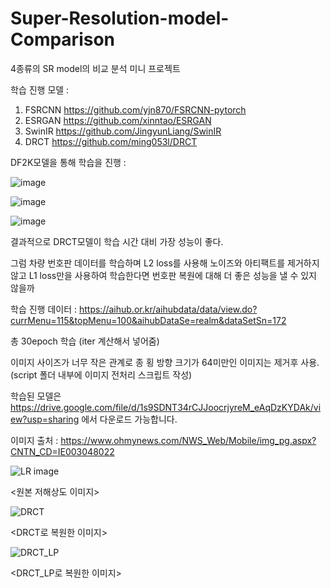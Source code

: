 # Super-Resolution-model-Comparison
4종류의 SR model의 비교 분석 미니 프로젝트


학습 진행 모델 : 

1. FSRCNN
https://github.com/yjn870/FSRCNN-pytorch
2. ESRGAN
https://github.com/xinntao/ESRGAN
3. SwinIR
https://github.com/JingyunLiang/SwinIR
4. DRCT
https://github.com/ming053l/DRCT

DF2K모델을 통해 학습을 진행 : 


![image](https://github.com/user-attachments/assets/0ae41a7b-3d2d-41a4-899c-32c4c4aca287)




![image](https://github.com/user-attachments/assets/0986fd23-940a-417e-a282-f5bca1a5c860)

![image](https://github.com/user-attachments/assets/675729b9-870f-445d-8c1f-324bf1d2f416)


결과적으로 DRCT모델이 학습 시간 대비 가장 성능이 좋다.


그럼 차량 번호판 데이터를 학습하며 L2 loss를 사용해 노이즈와 아티팩트를 제거하지 않고
L1 loss만을 사용하여 학습한다면 번호판 복원에 대해 더 좋은 성능을 낼 수 있지 않을까


학습 진행 데이터 : 
https://aihub.or.kr/aihubdata/data/view.do?currMenu=115&topMenu=100&aihubDataSe=realm&dataSetSn=172

총 30epoch 학습 (iter 계산해서 넣어줌)

이미지 사이즈가 너무 작은 관계로 종 횡 방향 크기가 64미만인 이미지는 제거후 사용. 
(script 폴더 내부에 이미지 전처리 스크립트 작성)

학습된 모델은 
https://drive.google.com/file/d/1s9SDNT34rCJJoocrjyreM_eAqDzKYDAk/view?usp=sharing
에서 다운로드 가능합니다.



이미지 출처 : https://www.ohmynews.com/NWS_Web/Mobile/img_pg.aspx?CNTN_CD=IE003048022



![LR image](https://github.com/user-attachments/assets/85c1aaa6-ff30-40a0-8836-15239e914587)


<원본 저해상도 이미지>


![DRCT](https://github.com/user-attachments/assets/e66ca762-aee3-4369-82ff-11268f8134fe)


<DRCT로 복원한 이미지>


![DRCT_LP](https://github.com/user-attachments/assets/242da43f-0f03-41f8-b33f-d8ed04757e90)


<DRCT_LP로 복원한 이미지>
